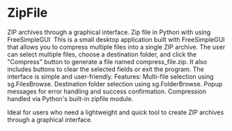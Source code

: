 # ZipFile
 ZIP archives through a graphical interface.
Zip file in Python with using FreeSimpleGUI
 This is a small desktop application built with FreeSimpleGUI that allows you to compress multiple files into a single ZIP archive. The user can select multiple files, choose a destination folder, and click the "Compress" button to generate a file named compress_file.zip. It also includes buttons to clear the selected fields or exit the program. The interface is simple and user-friendly.
Features:
Multi-file selection using sg.FilesBrowse.
Destination folder selection using sg.FolderBrowse.
Popup messages for error handling and success confirmation.
Compression handled via Python's built-in zipfile module.

Ideal for users who need a lightweight and quick tool to create ZIP archives through a graphical interface.
